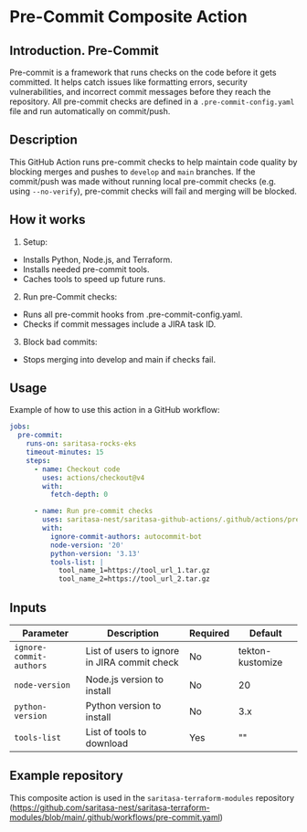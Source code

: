 # Pre-Commit Composite Action

## Introduction. Pre-Commit

Pre-commit is a framework that runs checks on the code before it gets committed. It helps catch issues like formatting errors, security vulnerabilities, and incorrect commit messages before they reach the repository. 
All pre-commit checks are defined in a `.pre-commit-config.yaml` file and run automatically on commit/push.  

## Description  

This GitHub Action runs pre-commit checks to help maintain code quality by blocking merges and pushes to `develop` and `main` branches.
If the commit/push was made without running local pre-commit checks (e.g. using `--no-verify`), pre-commit checks will fail and merging will be blocked.

## How it works

1. Setup:
  - Installs Python, Node.js, and Terraform.
  - Installs needed pre-commit tools.
  - Caches tools to speed up future runs.
2. Run pre-Commit checks:
  - Runs all pre-commit hooks from .pre-commit-config.yaml.
  - Checks if commit messages include a JIRA task ID.
3. Block bad commits:
  - Stops merging into develop and main if checks fail.

## Usage  

Example of how to use this action in a GitHub workflow:  

```yaml
jobs:
  pre-commit:
    runs-on: saritasa-rocks-eks
    timeout-minutes: 15
    steps:
      - name: Checkout code
        uses: actions/checkout@v4
        with:
          fetch-depth: 0

      - name: Run pre-commit checks
        uses: saritasa-nest/saritasa-github-actions/.github/actions/pre-commit@v3.8
        with:
          ignore-commit-authors: autocommit-bot
          node-version: '20'
          python-version: '3.13'
          tools-list: |
            tool_name_1=https://tool_url_1.tar.gz
            tool_name_2=https://tool_url_2.tar.gz
```

## Inputs

| Parameter | Description | Required | Default |
| --- | --- | --- | --- |
| `ignore-commit-authors` | List of users to ignore in JIRA commit check | No | tekton-kustomize |
| `node-version` | Node.js version to install | No | 20 |
| `python-version` | Python version to install | No | 3.x |
| `tools-list` | List of tools to download | Yes | "" |

## Example repository

This composite action is used in the `saritasa-terraform-modules` repository (https://github.com/saritasa-nest/saritasa-terraform-modules/blob/main/.github/workflows/pre-commit.yaml)
